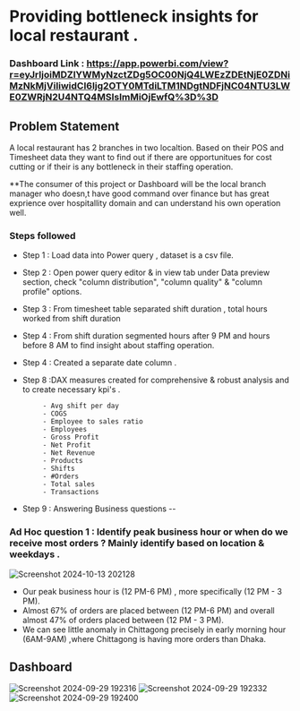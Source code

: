 #  Providing bottleneck insights for local restaurant .

### Dashboard Link : https://app.powerbi.com/view?r=eyJrIjoiMDZlYWMyNzctZDg5OC00NjQ4LWEzZDEtNjE0ZDNiMzNkMjViIiwidCI6Ijg2OTY0MTdiLTM1NDgtNDFjNC04NTU3LWE0ZWRjN2U4NTQ4MSIsImMiOjEwfQ%3D%3D

## Problem Statement

A local restaurant has 2 branches in two localtion. Based on their POS and Timesheet data they want to find  out if there are opportunitues for cost cutting or if their is any bottleneck in their staffing operation.

**The consumer of this project or Dashboard will be the local branch manager who doesn,t have good command over finance but has great exprience over hospitallity domain and can understand his own operation well.

### Steps followed 

- Step 1 : Load data into Power query , dataset is a csv file.
- Step 2 : Open power query editor & in view tab under Data preview section, check "column distribution", "column quality" & "column profile" options.
- Step 3 : From timesheet table separated shift duration , total hours worked from shift   duration 
- Step 4 : From shift duration  segmented hours after 9 PM and hours before 8 AM to find insight about staffing operation.
- Step 4 : Created a separate date column .



           
- Step 8 :DAX measures created for comprehensive & robust analysis and to create necessary kpi's .
           
           - Avg shift per day
           - COGS 
           - Employee to sales ratio 
           - Employees
           - Gross Profit
           - Net Profit 
           - Net Revenue
           - Products
           - Shifts
           - #Orders
           - Total sales
           - Transactions

- Step 9 : Answering Business questions --
### Ad Hoc question 1 : Identify peak business hour or when do we receive most orders  ? Mainly identify based on location & weekdays .
![Screenshot 2024-10-13 202128](https://github.com/user-attachments/assets/59824b43-611c-4cd6-9f5f-3c6f71ffc2d4)

- Our peak business hour is (12 PM-6 PM) , more specifically (12 PM - 3 PM).
- Almost 67% of orders are placed between  (12 PM-6 PM) and overall  almost 47% of orders placed between (12 PM - 3 PM).
- We can see little anomaly in Chittagong precisely in early morning hour (6AM-9AM) ,where Chittagong is having more orders than Dhaka.


## Dashboard
          
          
![Screenshot 2024-09-29 192316](https://github.com/user-attachments/assets/9dedcf08-c40a-414b-89ab-c269b88da8df)
![Screenshot 2024-09-29 192332](https://github.com/user-attachments/assets/4182ed21-4cb1-4a53-b67e-5bd2f539f82e)
![Screenshot 2024-09-29 192400](https://github.com/user-attachments/assets/56f10bd5-6f90-4bc6-bd55-c1d10407bc32)
 


